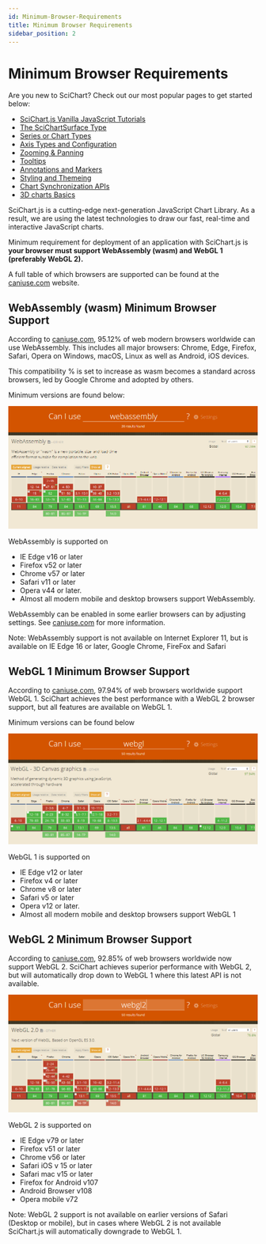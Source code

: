 ```yaml
---
id: Minimum-Browser-Requirements
title: Minimum Browser Requirements
sidebar_position: 2
---
```


# Minimum Browser Requirements

Are you new to SciChart? Check out our most popular pages to get started
below:

- [SciChart.js Vanilla JavaScript Tutorials](/docs/get-started/tutorials-js/setting-up-npm-project-with-scichart-js/index.md)   
- [The SciChartSurface Type](/docs/2d-charts/surface/scichart-surface-type-overview/index.md)               
- [Series or Chart Types](/docs/2d-charts/chart-types/renderable-series-api-overview/README.md)
- [Axis Types and Configuration](/docs/2d-charts/axis-api/axis-api-overview/README.md)
- [Zooming & Panning](/docs/2d-charts/chart-modifier-api/zooming-and-panning/zoom-pan-modifier/README.md)
- [Tooltips](/docs/2d-charts/chart-modifier-api/rollover-modifier/README.md)
- [Annotations and Markers](/docs/2d-charts/annotations-api/annotations-api-overview/README.md)
- [Styling and Themeing](/docs/2d-charts/styling-and-theming/theme-manager-api/README.md)
- [Chart Synchronization APIs](/docs/2d-charts/chart-synchronization-api/synchronizing-multiple-charts/README.md)
- [3D charts Basics](/docs/3d-charts/scichart-3d-basics/scichart-3d-basics-overview/README.md) 


SciChart.js is a cutting-edge next-generation JavaScript Chart Library.
As a result, we are using the latest technologies to draw our fast,
real-time and interactive JavaScript charts.

Minimum requirement for deployment of an application with SciChart.js is
**your browser must support WebAssembly (wasm) and WebGL 1 (preferably
WebGL 2).**

A full table of which browsers are supported can be found at
the [caniuse.com](https://caniuse.com/) website.

## WebAssembly (wasm) Minimum Browser Support

According
to [caniuse.com](https://caniuse.com/#search=webassembly),
95.12% of web modern browsers worldwide can use WebAssembly. This
includes all major browsers: Chrome, Edge, Firefox, Safari, Opera on
Windows, macOS, Linux as well as Android, iOS devices.

This compatibility % is set to increase as wasm becomes a standard
across browsers, led by Google Chrome and adopted by others.

Minimum versions are found below:

[![WebAssembly (wasm) Minimum Browser Support](images/can-i-use-wasm.png)](https://caniuse.com/#search=webassembly)

WebAssembly is supported on

- IE Edge v16 or later
- Firefox v52 or later
- Chrome v57 or later
- Safari v11 or later
- Opera v44 or later.
- Almost all modern mobile and desktop browsers support WebAssembly.

WebAssembly can be enabled in some earlier browsers can by adjusting
settings.
See [caniuse.com](https://caniuse.com/#search=webassembly)
for more information.

Note: WebAssembly support is not available on Internet Explorer 11, but
is available on IE Edge 16 or later, Google Chrome, FireFox and Safari

## WebGL 1 Minimum Browser Support

According
to [caniuse.com](https://caniuse.com/#search=webgl),
97.94% of web browsers worldwide support WebGL 1. SciChart achieves the
best performance with a WebGL 2 browser support, but all features are
available on WebGL 1.

Minimum versions can be found below

[![WebGL 1 Minimum Browser Support](images/can-i-use-webgl1.png)](https://caniuse.com/#search=webgl)

WebGL 1 is supported on

- IE Edge v12 or later
- Firefox v4 or later
- Chrome v8 or later
- Safari v5 or later
- Opera v12 or later.
- Almost all modern mobile and desktop browsers support WebGL 1


## WebGL 2 Minimum Browser Support

According
to [caniuse.com](https://caniuse.com/#search=webgl),
92.85% of web browsers worldwide now support WebGL 2. SciChart achieves
superior performance with WebGL 2, but will automatically drop down to
WebGL 1 where this latest API is not available.

 

[![WebGL 2 Minimum Browser Support](images/can-i-use-webgl2.png)](https://caniuse.com/#search=webgl2)

WebGL 2 is supported on

- IE Edge v79 or later
- Firefox v51 or later
- Chrome v56 or later
- Safari iOS v 15 or later
- Safari mac v15 or later
- Firefox for Android v107
- Android Browser v108
- Opera mobile v72



Note: WebGL 2 support is not available on earlier versions of Safari
(Desktop or mobile), but in cases where WebGL 2 is not available
SciChart.js will automatically downgrade to WebGL 1.


 


 

 
